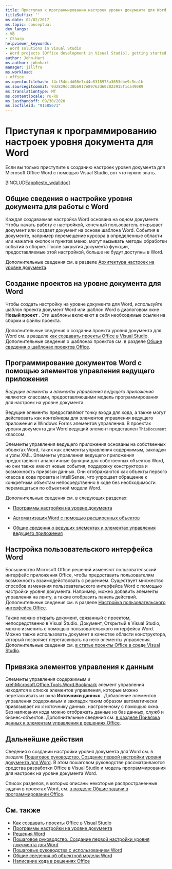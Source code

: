 ```yaml
---
title: Приступая к программированию настроек уровня документа для Word
titleSuffix: ''
ms.date: 02/02/2017
ms.topic: conceptual
dev_langs:
- VB
- CSharp
helpviewer_keywords:
- Word solutions in Visual Studio
- Word projects [Office development in Visual Studio], getting started
author: John-Hart
ms.author: johnhart
manager: jillfra
ms.workload:
- office
ms.openlocfilehash: f4cf54dcdd08e7c44e8318973a3653dbe9c5ea1b
ms.sourcegitcommit: 9d2829dc30b6917e89762d602022915f1ca49089
ms.translationtype: MT
ms.contentlocale: ru-RU
ms.lasthandoff: 09/30/2020
ms.locfileid: "91585671"
---
```

# <a name="get-started-programming-document-level-customizations-for-word"></a>Приступая к программированию настроек уровня документа для Word
  Если вы только приступите к созданию настроек уровня документа для Microsoft Office Word с помощью Visual Studio, вот что нужно знать.

 [!INCLUDE[appliesto_wdalldoc](../vsto/includes/appliesto-wdalldoc-md.md)]

## <a name="understand-how-document-level-customizations-for-word-work"></a>Общие сведения о настройке уровня документа для работы с Word
 Каждая создаваемая настройка Word основана на одном документе. Чтобы начать работу с настройкой, конечный пользователь открывает документ или создает документ на основе шаблона Word. События в документе, например перемещение курсора в определенные области или нажатие кнопок и пунктов меню, могут вызывать методы обработки событий в сборке. После закрытия документа функции, предоставляемые этой настройкой, больше не будут доступны в Word.

 Дополнительные сведения см. в разделе [Архитектура настроек на уровне документа](../vsto/architecture-of-document-level-customizations.md).

## <a name="create-document-level-projects-for-word"></a>Создание проектов на уровне документа для Word
 Чтобы создать настройку на уровне документа для Word, используйте шаблон проекта документ Word или шаблон Word в диалоговом окне **Новый проект** . Эти шаблоны включают в себя необходимые ссылки на сборки и файлы проекта.

 Дополнительные сведения о создании проекта уровня документа для Word см. в разделе [как создавать проекты Office в Visual Studio](../vsto/how-to-create-office-projects-in-visual-studio.md). Дополнительные сведения о шаблонах проектов см. в разделе [Общие сведения о шаблонах проектов Office](../vsto/office-project-templates-overview.md).

## <a name="program-word-documents-by-using-host-items-host-controls"></a>Программирование документов Word с помощью элементов управления ведущего приложения
 *Ведущие элементы* и *элементы управления ведущего приложения* являются классами, предоставляющими модель программирования для настроек на уровне документа.

 Ведущие элементы предоставляют точку входа для кода, а также могут действовать как контейнеры для элементов управления ведущего приложения и Windows Forms элементов управления. В проектах уровня документа для Word ведущий элемент представлен `ThisDocument` классом.

 Элементы управления ведущего приложения основаны на собственных объектах Word, таких как элементы управления содержимым, закладки и узлы XML. Элементы управления ведущего приложения предоставляют аналогичные функции для собственных объектов Word, но они также имеют новые события, поддержку конструктора и возможность привязки данных. Они отображаются как объекты первого класса в коде проекта и IntelliSense, что упрощает обращение к конкретным объектам непосредственно в коде без необходимости перемещаться по объектной модели Word.

 Дополнительные сведения см. в следующих разделах:

- [Программы настройки на уровне документа](../vsto/programming-document-level-customizations.md)

- [Автоматизация Word с помощью расширенных объектов](../vsto/automating-word-by-using-extended-objects.md)

- [Общие сведения о ведущих элементах и элементах управления ведущего приложения](../vsto/host-items-and-host-controls-overview.md)

## <a name="customize-the-user-interface-of-word"></a>Настройка пользовательского интерфейса Word
 Большинство Microsoft Office решений изменяют пользовательский интерфейс приложения Office, чтобы предоставить пользователям возможность взаимодействовать с решением. Существует множество способов изменения пользовательского интерфейса Word с помощью настройки уровня документа. Например, можно добавить элементы управления на ленту, а также отобразить панель действий. Дополнительные сведения см. в разделе [Настройка пользовательского интерфейса Office](../vsto/office-ui-customization.md).

 Также можно открыть документ, связанный с проектом, непосредственно в Visual Studio. Документ, Открытый в Visual Studio, можно изменить с помощью пользовательского интерфейса Word. Можно также использовать документ в качестве области конструктора, который позволяет перетаскивать на него элементы управления. Дополнительные сведения см. [в статье проекты Office в среде Visual Studio](../vsto/office-projects-in-the-visual-studio-environment.md).

## <a name="bind-controls-to-data"></a>Привязка элементов управления к данным
 Элементы управления содержимым и <xref:Microsoft.Office.Tools.Word.Bookmark> элемент управления находятся в списке элементов управления, которые можно перетаскивать из окна **Источники данных** . Добавление элементов управления содержимым и закладок таким образом автоматически привязывает их к источнику данных, настроенному с помощью окна. Без написания кода можно отображать данные из баз данных, служб и бизнес-объектов. Дополнительные сведения см. [в разделе Привязка данных к элементам управления в решениях Office](../vsto/binding-data-to-controls-in-office-solutions.md).

## <a name="next-steps"></a>Дальнейшие действия
 Сведения о создании настройки уровня документа для Word см. в разделе [Пошаговое руководство. Создание первой настройки уровня документа для Word](../vsto/walkthrough-creating-your-first-document-level-customization-for-word.md). В этом пошаговом руководстве рассматриваются средства разработки Office в Visual Studio и модель программирования для настроек на уровне документа Word.

 Список разделов, в которых описаны некоторые распространенные задачи в проектах Word, см. [в разделе Общие задачи в программировании Office](../vsto/common-tasks-in-office-programming.md).

## <a name="see-also"></a>См. также
- [Как создавать проекты Office в Visual Studio](../vsto/how-to-create-office-projects-in-visual-studio.md)
- [Программы настройки на уровне документа](../vsto/programming-document-level-customizations.md)
- [Решения Word](../vsto/word-solutions.md)
- [Пошаговое руководство. Создание первой настройки уровня документа для Word](../vsto/walkthrough-creating-your-first-document-level-customization-for-word.md)
- [Пошаговые руководства с использованием Word](../vsto/walkthroughs-using-word.md)
- [Общие сведения об объектной модели Word](../vsto/word-object-model-overview.md)
- [Написание кода в решениях Office](../vsto/writing-code-in-office-solutions.md)

